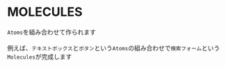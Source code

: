 # MOLECULES

`Atoms`を組み合わせて作られます<br>
<br>
例えば、`テキストボックス`と`ボタン`という`Atoms`の組み合わせで`検索フォーム`という`Molecules`が完成します<br>